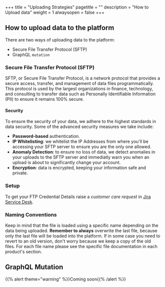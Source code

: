 +++
title = "Uploading Strategies"
pagetitle = ""
description = "How to Upload data"
weight = 1
alwaysopen = false
+++

## How to upload data to the platform

There are two ways of uploading data to the platform:

* Secure File Transfer Protocol (SFTP)
* GraphQL `mutation`

### Secure File Transfer Protocol (SFTP)

SFTP, or Secure File Transfer Protocol, is a network protocol that provides a secure access, transfer, and management of data files programmatically. This protocol is used by the largest organizations in finance, technology, and consulting to transfer data such as Personally Identifiable Information (PII) to ensure it remains 100% secure.

#### Security

To ensure the security of your data, we adhere to the highest standards in data security. Some of the advanced security measures we take include:

* **Password-based** authentication.
* **IP Whitelisting**: we whitelist the IP Addresses from where you'll be accessing your SFTP server to ensure you are the only one allowed.
* **Anomaly Detection**: to ensure no loss of data, we detect anomalies in your uploads to the SFTP server and immediatly warn you when an upload is about to significantly change your account.
* **Encryption**: data is encrypted, keeping your information safe and private.

### Setup

To get your FTP Credential Details raise a _customer care request_ in [Jira Service Desk](/getting-started/quickstart/#jira-service-desk).

### Naming Conventions

Keep in mind that the file is loaded using a specific name depending on the data being uploaded. **Remember to always** overwrite the last file, because only the last file will be loaded into the platform. If in some case you need to revert to an old version, don't worry because we keep a copy of the old files. For each file name please see the specific file documentation in each product's section.

## GraphQL Mutation

{{% alert theme="warning" %}}Coming soon{{% /alert %}}


